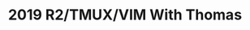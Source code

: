 ---
credit:
- Thomas Quig
featured: false
recording: ''
slides: 2019_r2_tmux_vim_with_thomas.pdf
tags:
- r2
- tmux
- vim
time_close: ''
time_start: '2019-08-03T17:00:00.000000Z'
title: 2019 R2/TMUX/VIM With Thomas
week_number: 0
---